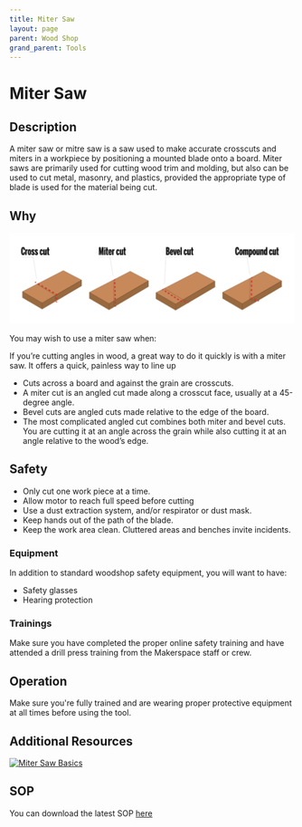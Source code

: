 ```yaml
---
title: Miter Saw
layout: page
parent: Wood Shop
grand_parent: Tools
---
```


# Miter Saw

## Description

<!-- ![Band Saw](/assets/images/tools/band_saw.jpeg) -->

A miter saw or mitre saw is a saw used to make accurate crosscuts and miters in a workpiece by positioning a mounted blade onto a board. Miter saws are primarily used for cutting wood trim and molding, but also can be used to cut metal, masonry, and plastics, provided the appropriate type of blade is used for the material being cut.

## Why

![Miter Saw Cut](/assets/images/mitersaw_cuts_example.jpg)

You may wish to use a miter saw when:

If you’re cutting angles in wood, a great way to do it quickly is with a miter saw. It offers a quick, painless way to line up

- Cuts across a board and against the grain are crosscuts.
- A miter cut is an angled cut made along a crosscut face, usually at a 45-degree angle.
- Bevel cuts are angled cuts made relative to the edge of the board.
- The most complicated angled cut combines both miter and bevel cuts. You are cutting it at an angle across the grain while also cutting it at an angle relative to the wood’s edge.

## Safety

- Only cut one work piece at a time.
- Allow motor to reach full speed before cutting
- Use a dust extraction system, and/or respirator or dust mask.
- Keep hands out of the path of the blade.
- Keep the work area clean. Cluttered areas and benches invite incidents.

### Equipment

In addition to standard woodshop safety equipment, you will want to have:

- Safety glasses
- Hearing protection

### Trainings

Make sure you have completed the proper online safety training and have attended a drill press training from the Makerspace staff or crew.

## Operation

Make sure you're fully trained and are wearing proper protective equipment at all times before using the tool.

## Additional Resources

[![Miter Saw Basics](https://img.youtube.com/vi/If1MNas5i5E/0.jpg)](https://youtu.be/If1MNas5i5E "Miter Saw Basics")

## SOP

You can download the latest SOP [here](/assets/sops/MiterSaw/SOP_Miter_Saw.docx)
